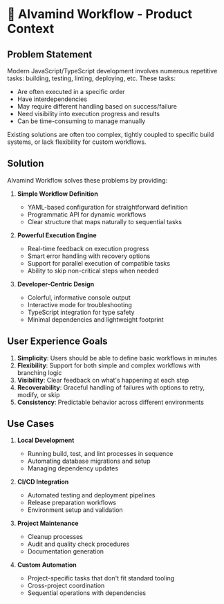 # 🌊 Alvamind Workflow - Product Context

## Problem Statement

Modern JavaScript/TypeScript development involves numerous repetitive tasks: building, testing, linting, deploying, etc. These tasks:
- Are often executed in a specific order
- Have interdependencies
- May require different handling based on success/failure
- Need visibility into execution progress and results
- Can be time-consuming to manage manually

Existing solutions are often too complex, tightly coupled to specific build systems, or lack flexibility for custom workflows.

## Solution

Alvamind Workflow solves these problems by providing:

1. **Simple Workflow Definition**
   - YAML-based configuration for straightforward definition
   - Programmatic API for dynamic workflows
   - Clear structure that maps naturally to sequential tasks

2. **Powerful Execution Engine**
   - Real-time feedback on execution progress
   - Smart error handling with recovery options
   - Support for parallel execution of compatible tasks
   - Ability to skip non-critical steps when needed

3. **Developer-Centric Design**
   - Colorful, informative console output
   - Interactive mode for troubleshooting
   - TypeScript integration for type safety
   - Minimal dependencies and lightweight footprint

## User Experience Goals

1. **Simplicity**: Users should be able to define basic workflows in minutes
2. **Flexibility**: Support for both simple and complex workflows with branching logic
3. **Visibility**: Clear feedback on what's happening at each step
4. **Recoverability**: Graceful handling of failures with options to retry, modify, or skip
5. **Consistency**: Predictable behavior across different environments

## Use Cases

1. **Local Development**
   - Running build, test, and lint processes in sequence
   - Automating database migrations and setup
   - Managing dependency updates

2. **CI/CD Integration**
   - Automated testing and deployment pipelines
   - Release preparation workflows
   - Environment setup and validation

3. **Project Maintenance**
   - Cleanup processes
   - Audit and quality check procedures
   - Documentation generation

4. **Custom Automation**
   - Project-specific tasks that don't fit standard tooling
   - Cross-project coordination
   - Sequential operations with dependencies
